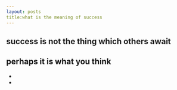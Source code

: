 ```yaml
---
layout: posts
title:what is the meaning of success
---
```

## success is not the thing which others await
perhaps it is what you think
-
-
-

#
